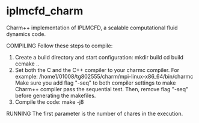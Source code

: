 # iplmcfd_charm
Charm++ implementation of IPLMCFD, a scalable computational fluid dynamics code.

COMPILING
Follow these steps to compile:
1) Create a build directory and start configuration:
mkdir build
cd build
ccmake ..
2) Set both the C and the C++ compiler to your charmc compiler. For example:
/home1/01008/tg802555/charm/mpi-linux-x86_64/bin/charmc
Make sure you add flag "-seq" to both compiler settings to make Charm++
compiler pass the sequential test.
Then, remove flag "-seq" before generating the makefiles.
3) Compile the code:
make -j8

RUNNING
The first parameter is the number of chares in the execution.
